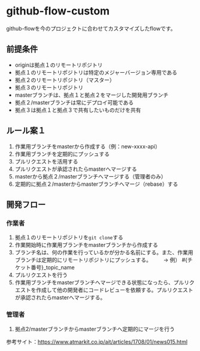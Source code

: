 # github-flow-custom
github-flowを今のプロジェクトに合わせてカスタマイズしたflowです。

## 前提条件
- originは拠点１のリモートリポジトリ
- 拠点１のリモートリポジトリは特定のメジャーバージョン専用である
- 拠点２のリモートリポジトリ（マスター）
- 拠点３のリモートリポジトリ
- masterブランチは、拠点１と拠点２をマージした開発用ブランチ
- 拠点２/masterブランチは常にデプロイ可能である
- 拠点３は拠点１と拠点３で共有したいものだけを共有

## ルール案１
1. 作業用ブランチをmasterから作成する（例：new-xxxx-api）
2. 作業用ブランチを定期的にプッシュする
3. プルリクエストを活用する
4. プルリクエストが承認されたらmasterへマージする
5. masterから拠点２/masterブランチへマージする（管理者のみ）
6. 定期的に拠点２/masterからmasterブランチへマージ（rebase）する

## 開発フロー
### 作業者
1. 拠点１のリモートリポジトリを`git clone`する
2. 作業開始時に作業用ブランチをmasterブランチから作成する
3. ブランチ名は、何の作業を行っているかが分かる名前にする。また、作業用ブランチは定期的にリモートリポジトリにプッシュする。
　　→ 例） #{チケット番号}_topic_name
4. プルリクエストを行う
5. 作業用ブランチをmasterブランチへマージできる状態になったら、プルリクエストを作成して他の開発者にコードレビューを依頼する。プルリクエストが承認されたらmasterへマージする。

### 管理者
1. 拠点2/masterブランチからmasterブランチへ定期的にマージを行う

参考サイト：https://www.atmarkit.co.jp/ait/articles/1708/01/news015.html
